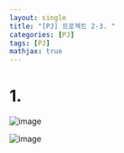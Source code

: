 ```yaml
---
layout: single
title: "[PJ] 프로젝트 2-3. "
categories: [PJ]
tags: [PJ]
mathjax: true
---
```


# 1. 

![image](https://github.com/user-attachments/assets/045b45e6-e7a4-4ff6-99f1-4b694f155919)

![image](https://github.com/user-attachments/assets/387dc800-97c4-4847-8721-11d08a440624)
